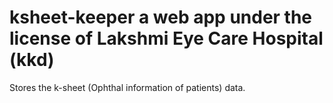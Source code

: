 # ksheet-keeper a web app under the license of Lakshmi Eye Care Hospital (kkd)
Stores the k-sheet (Ophthal information of patients) data.
